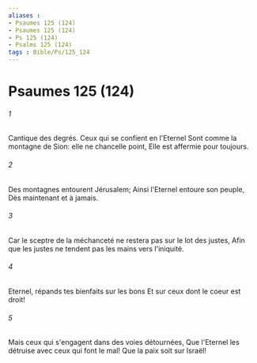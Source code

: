 ```yaml
---
aliases : 
- Psaumes 125 (124)
- Psaumes 125 (124)
- Ps 125 (124)
- Psalms 125 (124)
tags : Bible/Ps/125_124
---
```


# Psaumes 125 (124)

###### 1
Cantique des degrés. Ceux qui se confient en l'Eternel Sont comme la montagne de Sion: elle ne chancelle point, Elle est affermie pour toujours.
###### 2
Des montagnes entourent Jérusalem; Ainsi l'Eternel entoure son peuple, Dès maintenant et à jamais.
###### 3
Car le sceptre de la méchanceté ne restera pas sur le lot des justes, Afin que les justes ne tendent pas les mains vers l'iniquité.
###### 4
Eternel, répands tes bienfaits sur les bons Et sur ceux dont le coeur est droit!
###### 5
Mais ceux qui s'engagent dans des voies détournées, Que l'Eternel les détruise avec ceux qui font le mal! Que la paix soit sur Israël!
